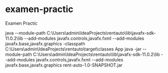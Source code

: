 # examen-practic
Examen Practic

java --module-path C:\Users\admin\IdeaProjects\rentauto\lib\javafx-sdk-11.0.2\lib --add-modules javafx.controls,javafx.fxml --add-modules javafx.base,javafx.graphics -classpath C:\Users\admin\IdeaProjects\rentauto\target\classes App
java -jar --module-path C:\Users\admin\IdeaProjects\rentauto\lib\javafx-sdk-11.0.2\lib --add-modules javafx.controls,javafx.fxml --add-modules javafx.base,javafx.graphics rent-auto-1.0-SNAPSHOT.jar